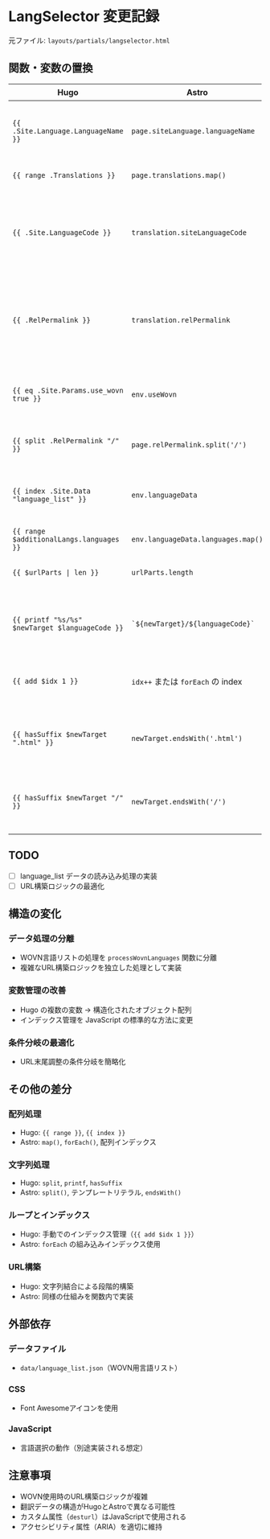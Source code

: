 # LangSelector 変更記録

元ファイル: `layouts/partials/langselector.html`

## 関数・変数の置換

| Hugo                                            | Astro                                | 備考                         |
| ----------------------------------------------- | ------------------------------------ | ---------------------------- |
| `{{ .Site.Language.LanguageName }}`             | `page.siteLanguage.languageName`     | pageプロパティに集約         |
| `{{ range .Translations }}`                     | `page.translations.map()`            | 配列反復                     |
| `{{ .Site.LanguageCode }}`                      | `translation.siteLanguageCode`       | 翻訳オブジェクトのプロパティ |
| `{{ .RelPermalink }}`                           | `translation.relPermalink`           | 翻訳オブジェクトのプロパティ |
| `{{ eq .Site.Params.use_wovn true }}`           | `env.useWovn`                        | envプロパティに集約          |
| `{{ split .RelPermalink "/" }}`                 | `page.relPermalink.split('/')`       | 文字列分割                   |
| `{{ index .Site.Data "language_list" }}`        | `env.languageData`                   | envプロパティに集約          |
| `{{ range $additionalLangs.languages }}`        | `env.languageData.languages.map()`   | 配列反復                     |
| `{{ $urlParts \| len }}`                        | `urlParts.length`                    | 配列長取得                   |
| `{{ printf "%s/%s" $newTarget $languageCode }}` | `` `${newTarget}/${languageCode}` `` | 文字列テンプレート           |
| `{{ add $idx 1 }}`                              | `idx++` または `forEach` の index    | インデックス増加             |
| `{{ hasSuffix $newTarget ".html" }}`            | `newTarget.endsWith('.html')`        | 文字列末尾チェック           |
| `{{ hasSuffix $newTarget "/" }}`                | `newTarget.endsWith('/')`            | 文字列末尾チェック           |

## TODO

- [ ] language_list データの読み込み処理の実装
- [ ] URL構築ロジックの最適化

## 構造の変化

### データ処理の分離

- WOVN言語リストの処理を `processWovnLanguages` 関数に分離
- 複雑なURL構築ロジックを独立した処理として実装

### 変数管理の改善

- Hugo の複数の変数 → 構造化されたオブジェクト配列
- インデックス管理を JavaScript の標準的な方法に変更

### 条件分岐の最適化

- URL末尾調整の条件分岐を簡略化

## その他の差分

### 配列処理

- Hugo: `{{ range }}`, `{{ index }}`
- Astro: `map()`, `forEach()`, 配列インデックス

### 文字列処理

- Hugo: `split`, `printf`, `hasSuffix`
- Astro: `split()`, テンプレートリテラル, `endsWith()`

### ループとインデックス

- Hugo: 手動でのインデックス管理（`{{ add $idx 1 }}`）
- Astro: `forEach` の組み込みインデックス使用

### URL構築

- Hugo: 文字列結合による段階的構築
- Astro: 同様の仕組みを関数内で実装

## 外部依存

### データファイル

- `data/language_list.json`（WOVN用言語リスト）

### CSS

- Font Awesomeアイコンを使用

### JavaScript

- 言語選択の動作（別途実装される想定）

## 注意事項

- WOVN使用時のURL構築ロジックが複雑
- 翻訳データの構造がHugoとAstroで異なる可能性
- カスタム属性（`desturl`）はJavaScriptで使用される
- アクセシビリティ属性（ARIA）を適切に維持
